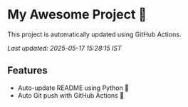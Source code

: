 # My Awesome Project 🚀

This project is automatically updated using GitHub Actions.

_Last updated: 2025-05-17 15:28:15 IST_

## Features
- Auto-update README using Python 🐍
- Auto Git push with GitHub Actions 🤖
